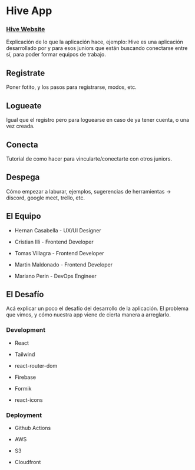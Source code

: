 # Hive App
### [Hive Website](d226puxlmt5jf4.cloudfront.net)

Explicación de lo que la aplicación hace, ejemplo:
Hive es una aplicación desarrollado por y para esos juniors que están buscando conectarse entre sí, para poder formar equipos de trabajo.

  

## Registrate

  Poner fotito, y los pasos para registrarse, modos, etc.

  

## Logueate

  

Igual que el registro pero para loguearse en caso de ya tener cuenta, o una vez creada.

  

## Conecta

  Tutorial de como hacer para vincularte/conectarte con otros juniors.
  
  

## Despega

Cómo empezar a laburar, ejemplos, sugerencias de herramientas -> discord, google meet, trello, etc.

 

## El Equipo

  

- Hernan Casabella - UX/UI Designer

- Cristian Illi - Frontend Developer

- Tomas Villagra - Frontend Developer

- Martin Maldonado - Frontend Developer

- Mariano Perin - DevOps Engineer

  

## El Desafío

Acá explicar un poco el desafío del desarrollo de la aplicación. El problema que vimos, y cómo nuestra app viene de cierta manera a arreglarlo.

  

### Development

- React

- Tailwind

- react-router-dom

- Firebase

- Formik

- react-icons

  

### Deployment

- Github Actions

- AWS

- S3

- Cloudfront

